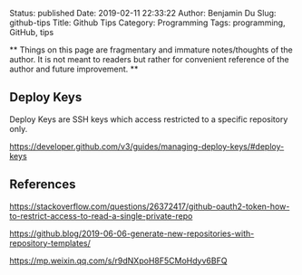 Status: published
Date: 2019-02-11 22:33:22
Author: Benjamin Du
Slug: github-tips
Title: Github Tips
Category: Programming
Tags: programming, GitHub, tips

**
Things on this page are fragmentary and immature notes/thoughts of the author.
It is not meant to readers but rather for convenient reference of the author and future improvement.
**


## Deploy Keys

Deploy Keys are SSH keys which access restricted to a specific repository only.

https://developer.github.com/v3/guides/managing-deploy-keys/#deploy-keys

## References

https://stackoverflow.com/questions/26372417/github-oauth2-token-how-to-restrict-access-to-read-a-single-private-repo


https://github.blog/2019-06-06-generate-new-repositories-with-repository-templates/

https://mp.weixin.qq.com/s/r9dNXpoH8F5CMoHdyv6BFQ
